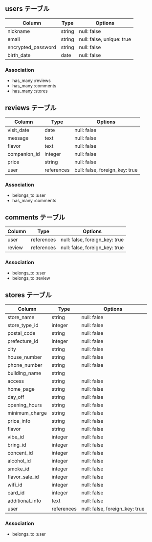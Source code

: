 ## users テーブル

| Column             | Type     | Options                   |
| ------------------ | -------- | ------------------------- |
| nickname           | string   | null: false               |
| email              | string   | null: false, unique: true |
| encrypted_password | string   | null: false               |
| birth_date         | date     | null: false               |

### Association

- has_many :reviews
- has_many :comments
- has_many :stores

## reviews テーブル

| Column                | Type        | Options                        |
| --------------------- | ----------- | ------------------------------ |
| visit_date            | date        | null: false                    |
| message               | text        | null: false                    |
| flavor                | text        | null: false                    |
| companion_id          | integer     | null: false                    |
| price                 | string      | null: false                    |
| user                  | references  | bull: false, foreign_key: true |



### Association

- belongs_to :user
- has_many :comments

## comments テーブル

| Column | Type       | Options                        |
| ------ | ---------- | ------------------------------ |
| user   | references | null: false, foreign_key: true |
| review | references | null: false, foreign_key: true |

### Association

- belongs_to :user
- belongs_to :review

## stores テーブル

| Column           | Type       | Options                        |
| ---------------- | ---------- | ------------------------------ |
| store_name       | string     | null: false                    |
| store_type_id    | integer    | null: false                    |
| postal_code      | string     | null: false                    |
| prefecture_id    | integer    | null: false                    |
| city             | string     | null: false                    |
| house_number     | string     | null: false                    |
| phone_number     | string     | null: false                    |
| building_name    | string     |                                |
| access           | string     | null: false                    |
| home_page        | string     | null: false                    |
| day_off          | string     | null: false                    |
| opening_hours    | string     | null: false                    |
| minimum_charge   | string     | null: false                    |
| price_info       | string     | null: false                    |
| flavor           | string     | null: false                    |
| vibe_id          | integer    | null: false                    |
| bring_id         | integer    | null: false                    |
| concent_id       | integer    | null: false                    |
| alcohol_id       | integer    | null: false                    |
| smoke_id         | integer    | null: false                    |
| flavor_sale_id   | integer    | null: false                    |
| wifi_id          | integer    | null: false                    |
| card_id          | integer    | null: false                    |
| additional_info  | text       | null: false                    |
| user             | references | null: false, foreign_key: true |

### Association

- belongs_to :user

